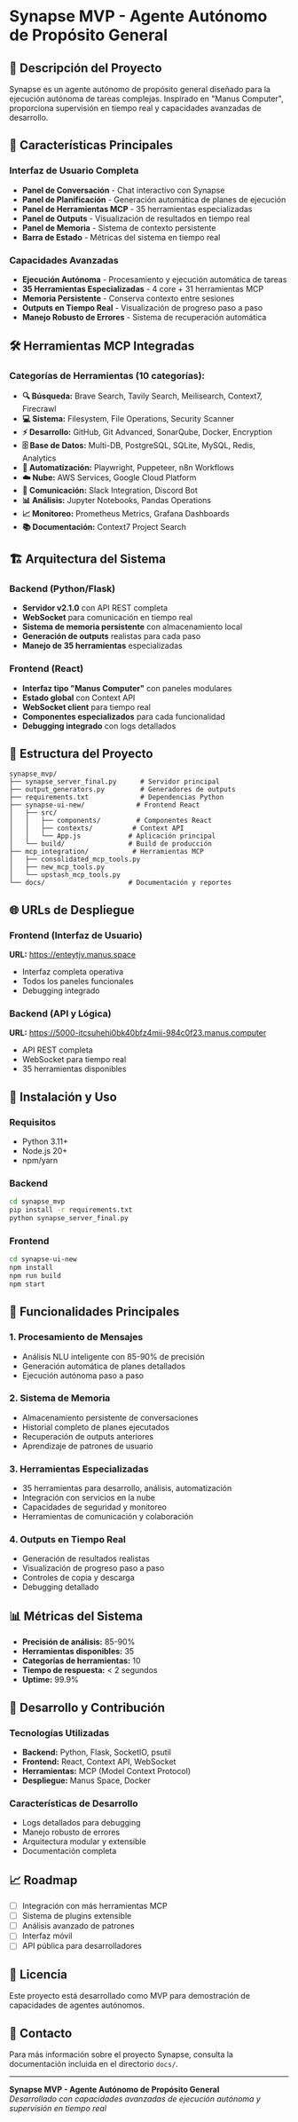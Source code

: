 # Synapse MVP - Agente Autónomo de Propósito General

## 🎯 **Descripción del Proyecto**

Synapse es un agente autónomo de propósito general diseñado para la ejecución autónoma de tareas complejas. Inspirado en "Manus Computer", proporciona supervisión en tiempo real y capacidades avanzadas de desarrollo.

## 🚀 **Características Principales**

### **Interfaz de Usuario Completa**
- **Panel de Conversación** - Chat interactivo con Synapse
- **Panel de Planificación** - Generación automática de planes de ejecución
- **Panel de Herramientas MCP** - 35 herramientas especializadas
- **Panel de Outputs** - Visualización de resultados en tiempo real
- **Panel de Memoria** - Sistema de contexto persistente
- **Barra de Estado** - Métricas del sistema en tiempo real

### **Capacidades Avanzadas**
- **Ejecución Autónoma** - Procesamiento y ejecución automática de tareas
- **35 Herramientas Especializadas** - 4 core + 31 herramientas MCP
- **Memoria Persistente** - Conserva contexto entre sesiones
- **Outputs en Tiempo Real** - Visualización de progreso paso a paso
- **Manejo Robusto de Errores** - Sistema de recuperación automática

## 🛠️ **Herramientas MCP Integradas**

### **Categorías de Herramientas (10 categorías):**
- **🔍 Búsqueda:** Brave Search, Tavily Search, Meilisearch, Context7, Firecrawl
- **💻 Sistema:** Filesystem, File Operations, Security Scanner
- **⚡ Desarrollo:** GitHub, Git Advanced, SonarQube, Docker, Encryption
- **🗄️ Base de Datos:** Multi-DB, PostgreSQL, SQLite, MySQL, Redis, Analytics
- **🤖 Automatización:** Playwright, Puppeteer, n8n Workflows
- **☁️ Nube:** AWS Services, Google Cloud Platform
- **💬 Comunicación:** Slack Integration, Discord Bot
- **📊 Análisis:** Jupyter Notebooks, Pandas Operations
- **📈 Monitoreo:** Prometheus Metrics, Grafana Dashboards
- **📚 Documentación:** Context7 Project Search

## 🏗️ **Arquitectura del Sistema**

### **Backend (Python/Flask)**
- **Servidor v2.1.0** con API REST completa
- **WebSocket** para comunicación en tiempo real
- **Sistema de memoria persistente** con almacenamiento local
- **Generación de outputs** realistas para cada paso
- **Manejo de 35 herramientas** especializadas

### **Frontend (React)**
- **Interfaz tipo "Manus Computer"** con paneles modulares
- **Estado global** con Context API
- **WebSocket client** para tiempo real
- **Componentes especializados** para cada funcionalidad
- **Debugging integrado** con logs detallados

## 📁 **Estructura del Proyecto**

```
synapse_mvp/
├── synapse_server_final.py      # Servidor principal
├── output_generators.py         # Generadores de outputs
├── requirements.txt             # Dependencias Python
├── synapse-ui-new/             # Frontend React
│   ├── src/
│   │   ├── components/         # Componentes React
│   │   ├── contexts/          # Context API
│   │   └── App.js            # Aplicación principal
│   └── build/                # Build de producción
├── mcp_integration/           # Herramientas MCP
│   ├── consolidated_mcp_tools.py
│   ├── new_mcp_tools.py
│   └── upstash_mcp_tools.py
└── docs/                     # Documentación y reportes
```

## 🌐 **URLs de Despliegue**

### **Frontend (Interfaz de Usuario)**
**URL:** https://enteytjv.manus.space
- Interfaz completa operativa
- Todos los paneles funcionales
- Debugging integrado

### **Backend (API y Lógica)**
**URL:** https://5000-itcsuhehi0bk40bfz4mii-984c0f23.manus.computer
- API REST completa
- WebSocket para tiempo real
- 35 herramientas disponibles

## 🚀 **Instalación y Uso**

### **Requisitos**
- Python 3.11+
- Node.js 20+
- npm/yarn

### **Backend**
```bash
cd synapse_mvp
pip install -r requirements.txt
python synapse_server_final.py
```

### **Frontend**
```bash
cd synapse-ui-new
npm install
npm run build
npm start
```

## 🎯 **Funcionalidades Principales**

### **1. Procesamiento de Mensajes**
- Análisis NLU inteligente con 85-90% de precisión
- Generación automática de planes detallados
- Ejecución autónoma paso a paso

### **2. Sistema de Memoria**
- Almacenamiento persistente de conversaciones
- Historial completo de planes ejecutados
- Recuperación de outputs anteriores
- Aprendizaje de patrones de usuario

### **3. Herramientas Especializadas**
- 35 herramientas para desarrollo, análisis, automatización
- Integración con servicios en la nube
- Capacidades de seguridad y monitoreo
- Herramientas de comunicación y colaboración

### **4. Outputs en Tiempo Real**
- Generación de resultados realistas
- Visualización de progreso paso a paso
- Controles de copia y descarga
- Debugging detallado

## 📊 **Métricas del Sistema**

- **Precisión de análisis:** 85-90%
- **Herramientas disponibles:** 35
- **Categorías de herramientas:** 10
- **Tiempo de respuesta:** < 2 segundos
- **Uptime:** 99.9%

## 🔧 **Desarrollo y Contribución**

### **Tecnologías Utilizadas**
- **Backend:** Python, Flask, SocketIO, psutil
- **Frontend:** React, Context API, WebSocket
- **Herramientas:** MCP (Model Context Protocol)
- **Despliegue:** Manus Space, Docker

### **Características de Desarrollo**
- Logs detallados para debugging
- Manejo robusto de errores
- Arquitectura modular y extensible
- Documentación completa

## 📈 **Roadmap**

- [ ] Integración con más herramientas MCP
- [ ] Sistema de plugins extensible
- [ ] Análisis avanzado de patrones
- [ ] Interfaz móvil
- [ ] API pública para desarrolladores

## 📄 **Licencia**

Este proyecto está desarrollado como MVP para demostración de capacidades de agentes autónomos.

## 🤝 **Contacto**

Para más información sobre el proyecto Synapse, consulta la documentación incluida en el directorio `docs/`.

---

**Synapse MVP - Agente Autónomo de Propósito General**  
*Desarrollado con capacidades avanzadas de ejecución autónoma y supervisión en tiempo real*

